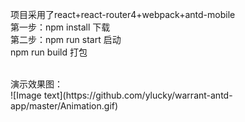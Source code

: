项目采用了react+react-router4+webpack+antd-mobile
<br>
第一步：npm install 下载
<br>
第二步：npm run start 启动
<br>
npm run build 打包

<br>
演示效果图：
<br/>
![Image text](https://github.com/ylucky/warrant-antd-app/master/Animation.gif)
